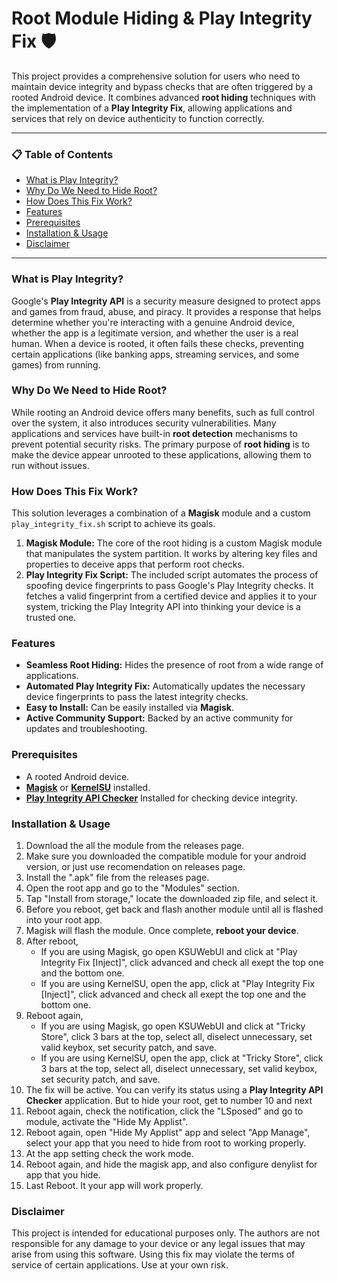 # Root Module Hiding & Play Integrity Fix 🛡️

This project provides a comprehensive solution for users who need to maintain device integrity and bypass checks that are often triggered by a rooted Android device. It combines advanced **root hiding** techniques with the implementation of a **Play Integrity Fix**, allowing applications and services that rely on device authenticity to function correctly.

---

### 📋 Table of Contents

-   [What is Play Integrity?](#what-is-play-integrity)
-   [Why Do We Need to Hide Root?](#why-do-we-need-to-hide-root)
-   [How Does This Fix Work?](#how-does-this-fix-work)
-   [Features](#features)
-   [Prerequisites](#prerequisites)
-   [Installation & Usage](#installation--usage)
-   [Disclaimer](#disclaimer)

---

### What is Play Integrity?

Google's **Play Integrity API** is a security measure designed to protect apps and games from fraud, abuse, and piracy. It provides a response that helps determine whether you're interacting with a genuine Android device, whether the app is a legitimate version, and whether the user is a real human. When a device is rooted, it often fails these checks, preventing certain applications (like banking apps, streaming services, and some games) from running.

### Why Do We Need to Hide Root?

While rooting an Android device offers many benefits, such as full control over the system, it also introduces security vulnerabilities. Many applications and services have built-in **root detection** mechanisms to prevent potential security risks. The primary purpose of **root hiding** is to make the device appear unrooted to these applications, allowing them to run without issues.

### How Does This Fix Work?

This solution leverages a combination of a **Magisk** module and a custom `play_integrity_fix.sh` script to achieve its goals.

1.  **Magisk Module:** The core of the root hiding is a custom Magisk module that manipulates the system partition. It works by altering key files and properties to deceive apps that perform root checks.
2.  **Play Integrity Fix Script:** The included script automates the process of spoofing device fingerprints to pass Google's Play Integrity checks. It fetches a valid fingerprint from a certified device and applies it to your system, tricking the Play Integrity API into thinking your device is a trusted one.

### Features

-   **Seamless Root Hiding:** Hides the presence of root from a wide range of applications.
-   **Automated Play Integrity Fix:** Automatically updates the necessary device fingerprints to pass the latest integrity checks.
-   **Easy to Install:** Can be easily installed via **Magisk**.
-   **Active Community Support:** Backed by an active community for updates and troubleshooting.

### Prerequisites

-   A rooted Android device.
-   [**Magisk**](https://github.com/topjohnwu/Magisk) or [**KernelSU**](https://github.com/tiann/KernelSU) installed.
-   [**Play Integrity API Checker**](http://play.google.com/store/apps/details?id=gr.nikolasspyr.integritycheck&hl=id&pli=1) Installed for checking device integrity.

### Installation & Usage

1.   Download the all the module from the releases page.
2.   Make sure you downloaded the compatible module for your android version, or just use recomendation on releases page.
3.   Install the ".apk" file from the releases page.
4.   Open the root app and go to the "Modules" section.
5.   Tap "Install from storage," locate the downloaded zip file, and select it.
6.   Before you reboot, get back and flash another module until all is flashed into your root app.
7.   Magisk will flash the module. Once complete, **reboot your device**.
8.   After reboot,
     - If you are using Magisk, go open KSUWebUI and click at "Play Integrity Fix [Inject]",  click advanced and check all exept the top one and the bottom one.
     - If you are using KernelSU, open the app, click at "Play Integrity Fix [Inject]",  click advanced and check all exept the top one and the bottom one.
9.   Reboot again,
     - If you are using Magisk, go open KSUWebUI and click at "Tricky Store",  click 3 bars at the top, select all, diselect unnecessary, set valid keybox, set security patch, and save.
     - If you are using KernelSU, open the app, click at "Tricky Store", click 3 bars at the top, select all, diselect unnecessary, set valid keybox, set security patch, and save.
10.   The fix will be active. You can verify its status using a **Play Integrity API Checker** application. But to hide your root, get to number 10 and next
11.  Reboot again, check the notification, click the "LSposed" and go to module, activate the "Hide My Applist".
12.  Reboot again, open "Hide My Applist" app and select "App Manage", select your app that you need to hide from root to working properly.
13.  At the app setting check the work mode.
14.  Reboot again, and hide the magisk app, and also configure denylist for app that you hide.
15.  Last Reboot. It your app will work properly.

### Disclaimer

This project is intended for educational purposes only. The authors are not responsible for any damage to your device or any legal issues that may arise from using this software. Using this fix may violate the terms of service of certain applications. Use at your own risk.
